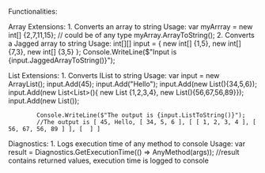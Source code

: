 Functionalities:

Array Extensions:
    1. Converts an array to string
        Usage:
            var myArrray = new int[] {2,7,11,15}; // could be of any type
            myArray.ArrayToString();
    2. Converts a Jagged array to string
        Usage:
            int[][] input = {
                new int[] {1,5},
                new int[] {7,3},
                new int[] {3,5}
            };
            Console.WriteLine($"Input is {input.JaggedArrayToString()}");

List Extensions:
    1. Converts IList to string
        Usage:
            var input = new ArrayList();
            input.Add(45);
            input.Add("Hello");
            input.Add(new List<int>(){34,5,6});
            input.Add(new List<List<int>>(){ new List<int> {1,2,3,4}, new List<int>(){56,67,56,89}});
            input.Add(new List<int>());

            Console.WriteLine($"The output is {input.ListToString()}");
            //The output is [ 45, Hello, [ 34, 5, 6 ], [ [ 1, 2, 3, 4 ], [ 56, 67, 56, 89 ] ], [  ] ]

Diagnostics:
    1. Logs execution time of any method to console
        Usage:
            var result = Diagnostics.GetExecutionTime(() => AnyMethod(args));
            //result contains returned values, execution time is logged to console  

